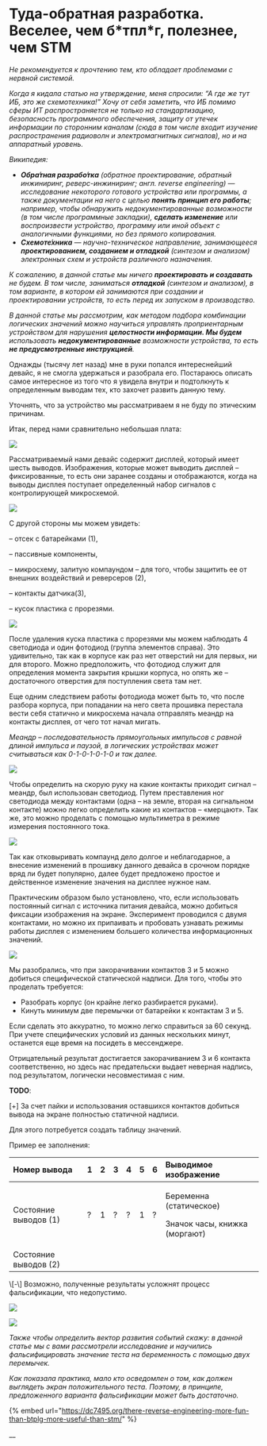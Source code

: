 # Туда-обратная разработка. Веселее, чем б\*тпл\*г, полезнее, чем STM

_Не рекомендуется к прочтению тем, кто обладает проблемами с нервной системой._

_Когда я кидала статью на утверждение, меня спросили: “А где же тут ИБ, это же схемотехника!” Хочу от себя заметить, что ИБ помимо сферы ИТ распространяется не только на стандартизацию, безопасность программного обеспечения, защиту от утечек информации по сторонним каналам \(сюда в том числе входит изучение распространения радиоволн и электромагнитных сигналов\), но и на аппаратный уровень._

_Википедия:_

* _**Обра́тная разрабо́тка** \(обратное проектирование, обратный инжиниринг, реверс-инжиниринг; англ. reverse engineering\) — исследование некоторого готового устройства или программы, а также документации на него с целью **понять принцип его работы**; например, чтобы обнаружить недокументированные возможности \(в том числе программные закладки\), **сделать изменение** или воспроизвести устройство, программу или иной объект с аналогичными функциями, но без прямого копирования._
* _**Схемоте́хника** — научно-техническое направление, занимающееся **проектированием, созданием и отладкой** \(синтезом и анализом\) электронных схем и устройств различного назначения._

_К сожалению, в данной статье мы ничего **проектировать и создавать** не будем. В том числе, заниматься **отладкой** \(синтезом и анализом\), в том варианте, в котором ей занимаются при создании и проектировании устройств, то есть перед их запуском в производство._

_В данной статье мы рассмотрим, как методом подбора комбинации логических значений можно научиться управлять проприентарным устройством для нарушения **целостности информации. Мы будем** использовать **недокументированные** возможности устройства, то есть **не предусмотренные инструкцией**._

Однажды \(тысячу лет назад\) мне в руки попался интереснейший девайс, я не смогла удержаться и разобрала его. Постараюсь описать самое интересное из того что я увидела внутри и подтолкнуть к определенным выводам тех, кто захочет развить данную тему.

Уточнять, что за устройство мы рассматриваем я не буду по этическим причинам.

Итак, перед нами сравнительно небольшая плата:

![](https://dc7495.org/aybbtu/uploads/2020/05/word-image.png)

Рассматриваемый нами девайс содержит дисплей, который имеет шесть выводов. Изображения, которые может выводить дисплей – фиксированные, то есть они заранее созданы и отображаются, когда на выводы дисплея поступает определенный набор сигналов с контролирующей микросхемой.

![](https://dc7495.org/aybbtu/uploads/2020/05/word-image-1.png)

С другой стороны мы можем увидеть:

– отсек с батарейками \(1\),

– пассивные компоненты,

– микросхему, залитую компаундом – для того, чтобы защитить ее от внешних воздействий и реверсеров \(2\),

– контакты датчика\(3\),

– кусок пластика с прорезями.

![](https://dc7495.org/aybbtu/uploads/2020/05/word-image-2.png)

После удаления куска пластика с прорезями мы можем наблюдать 4 светодиода и один фотодиод \(группа элементов справа\). Это удивительно, так как в корпусе как раз нет отверстий ни для первых, ни для второго. Можно предположить, что фотодиод служит для определения момента закрытия крышки корпуса, но опять же – достаточного отверстия для поступления света там нет.

Еще одним следствием работы фотодиода может быть то, что после разбора корпуса, при попадании на него света прошивка перестала вести себя статично и микросхема начала отправлять меандр на контакты дисплея, от чего тот начал мигать.

_Меандр – последовательность прямоугольных импульсов с равной длиной импульса и паузой, в логических устройствах может считываться как 0-1-0-1-0-1-0 и так далее._

![](https://dc7495.org/aybbtu/uploads/2020/05/GIF1-1.gif)

Чтобы определить на скорую руку на какие контакты приходит сигнал – меандр, был использован светодиод. Путем преставления ног светодиода между контактами \(одна – на земле, вторая на сигнальном контакте\) можно легко определить какие из контактов – «мерцают». Так же, это можно проделать с помощью мультиметра в режиме измерения постоянного тока.

![](https://dc7495.org/aybbtu/uploads/2020/05/GIF2.gif)

Так как отковыривать компаунд дело долгое и неблагодарное, а внесение изменений в прошивку данного девайса в срочном порядке вряд ли будет популярно, далее будет предложено простое и действенное изменение значения на дисплее нужное нам.

Практическим образом было установлено, что, если использовать постоянный сигнал с источника питания девайса, можно добиться фиксации изображения на экране. Эксперимент проводился с двумя контактами, но можно их припаивать и пробовать узнавать режимы работы дисплея с изменением большего количества информационных значений.

![](https://dc7495.org/aybbtu/uploads/2020/05/%D0%93%D0%B8%D1%84%D0%BA%D0%B03.gif)

Мы разобрались, что при закорачивании контактов 3 и 5 можно добиться специфической статической надписи. Для того, чтобы это проделать требуется:

* Разобрать корпус \(он крайне легко разбирается руками\).
* Кинуть минимум две перемычки от батарейки к контактам 3 и 5.

Если сделать это аккуратно, то можно легко справиться за 60 секунд. При учете специфических условий из данных нескольких минут, останется еще время на посидеть в мессенджере.

Отрицательный результат достигается закорачиванием 3 и 6 контакта соответственно, но здесь нас предательски выдает неверная надпись, под результатом, логически несовместимая с ним.

**TODO**:

\[+\] За счет пайки и использования оставшихся контактов добиться вывода на экране полностью статичной надписи.

Для этого потребуется создать таблицу значений.

Пример ее заполнения:

<table>
  <thead>
    <tr>
      <th style="text-align:left"><b>&#x41D;&#x43E;&#x43C;&#x435;&#x440; &#x432;&#x44B;&#x432;&#x43E;&#x434;&#x430;</b>
      </th>
      <th style="text-align:left"><b>1</b>
      </th>
      <th style="text-align:left"><b>2</b>
      </th>
      <th style="text-align:left"><b>3</b>
      </th>
      <th style="text-align:left"><b>4</b>
      </th>
      <th style="text-align:left"><b>5</b>
      </th>
      <th style="text-align:left"><b>6</b>
      </th>
      <th style="text-align:left"><b>&#x412;&#x44B;&#x432;&#x43E;&#x434;&#x438;&#x43C;&#x43E;&#x435; &#x438;&#x437;&#x43E;&#x431;&#x440;&#x430;&#x436;&#x435;&#x43D;&#x438;&#x435;</b>
      </th>
    </tr>
  </thead>
  <tbody>
    <tr>
      <td style="text-align:left">&#x421;&#x43E;&#x441;&#x442;&#x43E;&#x44F;&#x43D;&#x438;&#x435; &#x432;&#x44B;&#x432;&#x43E;&#x434;&#x43E;&#x432;
        (1)</td>
      <td style="text-align:left">?</td>
      <td style="text-align:left">1</td>
      <td style="text-align:left">?</td>
      <td style="text-align:left">?</td>
      <td style="text-align:left">1</td>
      <td style="text-align:left">?</td>
      <td style="text-align:left">
        <p>&#x411;&#x435;&#x440;&#x435;&#x43C;&#x435;&#x43D;&#x43D;&#x430; (&#x441;&#x442;&#x430;&#x442;&#x438;&#x447;&#x435;&#x441;&#x43A;&#x43E;&#x435;)</p>
        <p>&#x417;&#x43D;&#x430;&#x447;&#x43E;&#x43A; &#x447;&#x430;&#x441;&#x44B;,
          &#x43A;&#x43D;&#x438;&#x436;&#x43A;&#x430; (&#x43C;&#x43E;&#x440;&#x433;&#x430;&#x44E;&#x442;)</p>
      </td>
    </tr>
    <tr>
      <td style="text-align:left">&#x421;&#x43E;&#x441;&#x442;&#x43E;&#x44F;&#x43D;&#x438;&#x435; &#x432;&#x44B;&#x432;&#x43E;&#x434;&#x43E;&#x432;
        (2)</td>
      <td style="text-align:left"></td>
      <td style="text-align:left"></td>
      <td style="text-align:left"></td>
      <td style="text-align:left"></td>
      <td style="text-align:left"></td>
      <td style="text-align:left"></td>
      <td style="text-align:left"></td>
    </tr>
  </tbody>
</table>\[-\] Возможно, полученные результаты усложнят процесс фальсификации, что недопустимо.

![](https://dc7495.org/aybbtu/uploads/2020/05/word-image-3.png)

![](https://dc7495.org/aybbtu/uploads/2020/05/word-image-4.png)

_Также чтобы определить вектор развития событий скажу: в данной статье мы с вами рассмотрели исследование и научились фальсифицировать значение теста на беременность с помощью двух перемычек._

_Как показала практика, мало кто осведомлен о том, как должен выглядеть экран положительного теста. Поэтому, в принципе, предложенного варианта фальсификации может быть достаточно._

{% embed url="https://dc7495.org/there-reverse-engineering-more-fun-than-btplg-more-useful-than-stm/" %}

\_\_

